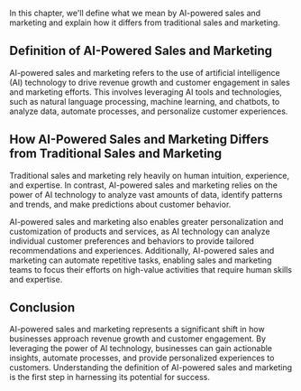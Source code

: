 

In this chapter, we'll define what we mean by AI-powered sales and marketing and explain how it differs from traditional sales and marketing.

Definition of AI-Powered Sales and Marketing
--------------------------------------------

AI-powered sales and marketing refers to the use of artificial intelligence (AI) technology to drive revenue growth and customer engagement in sales and marketing efforts. This involves leveraging AI tools and technologies, such as natural language processing, machine learning, and chatbots, to analyze data, automate processes, and personalize customer experiences.

How AI-Powered Sales and Marketing Differs from Traditional Sales and Marketing
-------------------------------------------------------------------------------

Traditional sales and marketing rely heavily on human intuition, experience, and expertise. In contrast, AI-powered sales and marketing relies on the power of AI technology to analyze vast amounts of data, identify patterns and trends, and make predictions about customer behavior.

AI-powered sales and marketing also enables greater personalization and customization of products and services, as AI technology can analyze individual customer preferences and behaviors to provide tailored recommendations and experiences. Additionally, AI-powered sales and marketing can automate repetitive tasks, enabling sales and marketing teams to focus their efforts on high-value activities that require human skills and expertise.

Conclusion
----------

AI-powered sales and marketing represents a significant shift in how businesses approach revenue growth and customer engagement. By leveraging the power of AI technology, businesses can gain actionable insights, automate processes, and provide personalized experiences to customers. Understanding the definition of AI-powered sales and marketing is the first step in harnessing its potential for success.

